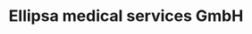 ---
title: "Ellipsa medical services GmbH"
url: /regensburg/ellipsa-medical-services-gmbh/
shop: Sanitätshaus
---